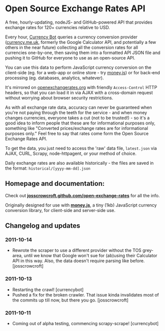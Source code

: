 # Open Source Exchange Rates API

A free, hourly-updating, nodeJS- and GitHub-powered API that provides exchange rates for 120+ currencies relative to USD.

Every hour, [Currency Bot](http://currencybot.github.com) queries a currency conversion provider ([currency.me.uk](http://currency.me.uk), formerly the Google Calculator API, and potentially a few others in the near future) collecting all the conversion rates for all currencies one-by-one, then saving them into a formatted API JSON file and pushing it to GitHub for everyone to use as an open-source API.

You can use this data to perform JavaScript currency conversion on the client-side (eg. for a web-app or online store - try [money.js](http://josscrowcroft.github.com/money.js)) or for back-end processing (eg. databases, analytics, whatever).

It's mirrored on [openexchangerates.org](http://openexchangerates.org/latest.php) with friendly `Access-Control` HTTP headers, so that you can load it in via AJAX with a cross-domain request without worrying about browser security restrictions.

As with all exchange rate data, accuracy can never be guaranteed when you're not paying through the teeth for the service - and when money changes currencies, everyone takes a cut (not to be trusted!) - so it's a good idea to inform people that these are for informational purposes only, something like "Converted prices/exchange rates are for informational purposes only." Feel free to say that rates come form the Open Source Exchange Rates API.

To get the data, you just need to access the 'raw' data file, `latest.json` via AJAX, CURL, Scrapy, node-httpagent, or your method of choice.

Daily exchange rates are also available historically - the files are saved in the format: `historical/[yyyy-mm-dd].json`


## Homepage and documentation:

Check out **[josscrowcroft.github.com/open-exchange-rates](http://josscrowcroft.github.com/open-exchange-rates)** for all the info.

Originally designed for use with **[money.js](http://josscrowcroft.github.com/money.js)**, a tiny (1kb) JavaScript currency conversion library, for client-side and server-side use.


## Changelog and updates

### 2011-10-14
* Rewrote the scraper to use a different provider without the TOS grey-area, until we know that Google won't sue for (ab)using their Calculator API in this way. Also, the data doesn't require parsing like before. [josscrowcroft]

### 2011-10-13
* Restarting the crawl! [currencybot]
* Pushed a fix for the broken crawler. That issue kinda invalidates most of the commits up till now, but there you go. [josscrowcroft]

### 2011-10-11
* Coming out of alpha testing, commencing scrapy-scrape! [currencybot]